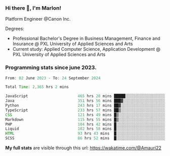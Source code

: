 
### Hi there 👋, I'm Marlon!

Platform Engineer @Canon Inc.

Degrees: 
- Professional Bachelor's Degree in Business Management, Finance and Insurance @ PXL University of Applied Sciences and Arts
- Current study: Applied Computer Science, Application Development @ PXL University of Applied Sciences and Arts

### Programming stats since june 2023.
<!--START_SECTION:waka-->

```java
From: 02 June 2023 - To: 24 September 2024

Total Time: 2,365 hrs 2 mins

JavaScript                      465 hrs 28 mins █████░░░░░░░░░░░░░░░░░░░░   19.40 %
Java                            351 hrs 56 mins ███▓░░░░░░░░░░░░░░░░░░░░░   14.67 %
Python                          243 hrs 17 mins ██▓░░░░░░░░░░░░░░░░░░░░░░   10.14 %
TypeScript                      233 hrs 57 mins ██▒░░░░░░░░░░░░░░░░░░░░░░   09.75 %
CSS                             121 hrs 49 mins █▒░░░░░░░░░░░░░░░░░░░░░░░   05.08 %
Markdown                        115 hrs 55 mins █▒░░░░░░░░░░░░░░░░░░░░░░░   04.83 %
PHP                             104 hrs 42 mins █░░░░░░░░░░░░░░░░░░░░░░░░   04.36 %
Liquid                          102 hrs 58 mins █░░░░░░░░░░░░░░░░░░░░░░░░   04.29 %
HTML                            93 hrs 43 mins  █░░░░░░░░░░░░░░░░░░░░░░░░   03.91 %
SCSS                            86 hrs 52 mins  █░░░░░░░░░░░░░░░░░░░░░░░░   03.62 %
```

<!--END_SECTION:waka-->
**My full stats** are visible through this url: https://wakatime.com/@Amauri22
